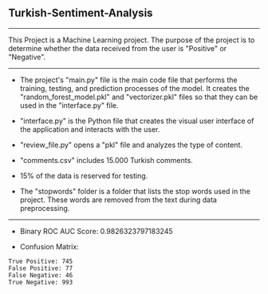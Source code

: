 ## Turkish-Sentiment-Analysis
---
This Project is a Machine Learning project. The purpose of the project is to determine whether the data received from the user is "Positive" or "Negative".

---
- The project's "main.py" file is the main code file that performs the training, testing, and prediction processes of the model. It creates the "random_forest_model.pkl" and "vectorizer.pkl" files so that they can be used in the "interface.py" file.

- "interface.py" is the Python file that creates the visual user interface of the application and interacts with the user.

- "review_file.py" opens a "pkl" file and analyzes the type of content.

- "comments.csv" includes 15.000 Turkish comments.

- 15% of the data is reserved for testing.

- The "stopwords" folder is a folder that lists the stop words used in the project. These words are removed from the text during data preprocessing.

---
- Binary ROC AUC Score: 0.9826323797183245

- Confusion Matrix:
```
True Positive: 745
False Positive: 77
False Negative: 46
True Negative: 993
```
